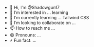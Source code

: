 - 👋 Hi, I’m @Shadowgun17
- 👀 I’m interested in ... learning
- 🌱 I’m currently learning ... Tailwind CSS
- 💞️ I’m looking to collaborate on ...
- 📫 How to reach me ...
- 😄 Pronouns: ...
- ⚡ Fun fact: ...

<!---
Shadowgun17/Shadowgun17 is a ✨ special ✨ repository because its `README.md` (this file) appears on your GitHub profile.
You can click the Preview link to take a look at your changes.
--->
